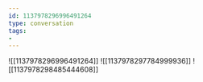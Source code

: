 ```yaml
---
id: 1137978296996491264
type: conversation
tags:
- 
---
```

![[1137978296996491264]]
![[1137978297784999936]]
![[1137978298485444608]]

